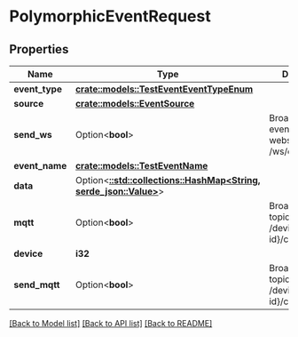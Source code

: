 # PolymorphicEventRequest

## Properties

Name | Type | Description | Notes
------------ | ------------- | ------------- | -------------
**event_type** | [**crate::models::TestEventEventTypeEnum**](TestEventEventTypeEnum.md) |  | 
**source** | [**crate::models::EventSource**](EventSource.md) |  | 
**send_ws** | Option<**bool**> | Broadcast to events websocket: /ws/events | [optional]
**event_name** | [**crate::models::TestEventName**](TestEventName.md) |  | 
**data** | Option<[**::std::collections::HashMap<String, serde_json::Value>**](serde_json::Value.md)> |  | [optional]
**mqtt** | Option<**bool**> | Broadcast to mqtt topic: /devices/{device-id}/commands/ | [optional]
**device** | **i32** |  | 
**send_mqtt** | Option<**bool**> | Broadcast to mqtt topic: /devices/{device-id}/commands/ | [optional]

[[Back to Model list]](../README.md#documentation-for-models) [[Back to API list]](../README.md#documentation-for-api-endpoints) [[Back to README]](../README.md)



